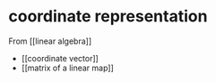 # coordinate representation
From [[linear algebra]]

- [[coordinate vector]]
- [[matrix of a linear map]]